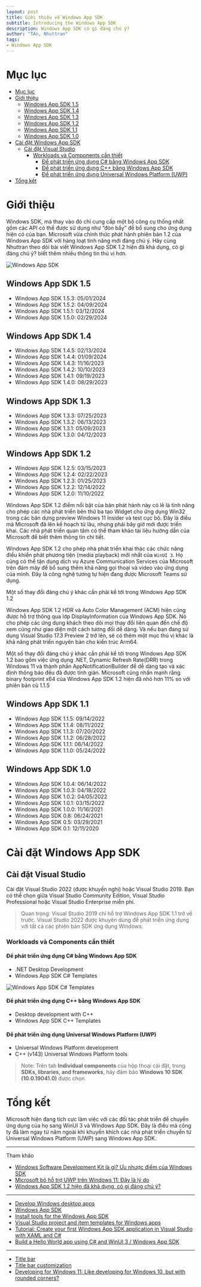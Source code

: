```yaml
---
layout: post
title: Giới thiệu về Windows App SDK
subtitle: Introducing the Windows App SDK
description: Windows App SDK có gì đáng chú ý?
author: "TAn, Nhuttran"
tags:
- Windows App SDK
---
```


# Mục lục

- [Mục lục](#mục-lục)
- [Giới thiệu](#giới-thiệu)
  - [Windows App SDK 1.5](#windows-app-sdk-15)
  - [Windows App SDK 1.4](#windows-app-sdk-14)
  - [Windows App SDK 1.3](#windows-app-sdk-13)
  - [Windows App SDK 1.2](#windows-app-sdk-12)
  - [Windows App SDK 1.1](#windows-app-sdk-11)
  - [Windows App SDK 1.0](#windows-app-sdk-10)
- [Cài đặt Windows App SDK](#cài-đặt-windows-app-sdk)
  - [Cài đặt Visual Studio](#cài-đặt-visual-studio)
    - [Workloads và Components cần thiết](#workloads-và-components-cần-thiết)
      - [Để phát triển ứng dụng C# bằng Windows App SDK](#để-phát-triển-ứng-dụng-c-bằng-windows-app-sdk)
      - [Để phát triển ứng dụng C++ bằng Windows App SDK](#để-phát-triển-ứng-dụng-c-bằng-windows-app-sdk-1)
      - [Để phát triển ứng dụng Universal Windows Platform (UWP)](#để-phát-triển-ứng-dụng-universal-windows-platform-uwp)
- [Tổng kết](#tổng-kết)

# Giới thiệu

Windows SDK, mà thay vào đó chỉ cung cấp một bộ công cụ thống nhất gồm các API có thể được sử dụng như “đòn bẩy” để bổ sung cho ứng dụng hiện có của bạn. Microsoft vừa chính thức phát hành phiên bản 1.2 của Windows App SDK với hàng loạt tính năng mới đáng chú ý. Hãy cùng Nhuttran theo dõi bài viết Windows App SDK 1.2 hiện đã khả dụng, có gì đáng chú ý? biết thêm nhiều thông tin thú vị hơn.

![Windows App SDK](https://boxxv.github.io/img/2023/app-sdk.webp "Windows App SDK")

## Windows App SDK 1.5

- Windows App SDK 1.5.3: 05/01/2024
- Windows App SDK 1.5.2: 04/09/2024
- Windows App SDK 1.5.1: 03/12/2024
- Windows App SDK 1.5.0: 02/29/2024

## Windows App SDK 1.4

- Windows App SDK 1.4.5: 02/13/2024
- Windows App SDK 1.4.4: 01/09/2024
- Windows App SDK 1.4.3: 11/16/2023
- Windows App SDK 1.4.2: 10/10/2023
- Windows App SDK 1.4.1: 09/19/2023
- Windows App SDK 1.4.0: 08/29/2023

## Windows App SDK 1.3

- Windows App SDK 1.3.3: 07/25/2023
- Windows App SDK 1.3.2: 06/13/2023
- Windows App SDK 1.3.1: 05/09/2023
- Windows App SDK 1.3.0: 04/12/2023

## Windows App SDK 1.2

- Windows App SDK 1.2.5: 03/15/2023
- Windows App SDK 1.2.4: 02/22/2023
- Windows App SDK 1.2.3: 01/25/2023
- Windows App SDK 1.2.2: 12/14/2022
- Windows App SDK 1.2.0: 11/10/2022

Windows App SDK 1.2 điểm nổi bật của bản phát hành này có lẽ là tính năng cho phép các nhà phát triển bên thứ ba tạo Widget cho ứng dụng Win32 trong các bản dựng preview Windows 11 Insider và test cục bộ. Đây là điều mà Microsoft đã lên kế hoạch từ lâu, nhưng phải bây giờ mới được triển khai. Các nhà phát triển quan tâm có thể tham khảo tài liệu hướng dẫn của Microsoft để biết thêm thông tin chi tiết.

Windows App SDK 1.2 cho phép nhà phát triển khai thác các chức năng điều khiển phát phương tiện (media playback) mới nhất của `WinUI 3`. Họ cũng có thể tận dụng dịch vụ Azure Communication Services của Microsoft trên đám mây để bổ sung thêm khả năng gọi thoại và video vào ứng dụng của mình. Đây là công nghệ tương tự hiện đang được Microsoft Teams sử dụng.

Một số thay đổi đáng chú ý khác cần phải kể tới trong Windows App SDK 1.2

Windows App SDK 1.2 HDR và ​​Auto Color Management (ACM) hiện cũng được hỗ trợ thông qua lớp DisplayInformation của Windows App SDK. Nó cho phép các ứng dụng khách theo dõi mọi thay đổi liên quan đến chế độ xem cũng như giao diện một cách tương đối dễ dàng. Và nếu bạn đang sử dụng Visual Studio 17.3 Preview 2 trở lên, sẽ có thêm một mục thú vị khác là khả năng phát triển nguyên bản cho kiến ​​trúc Arm64.

Một số thay đổi đáng chú ý khác cần phải kể tới trong Windows App SDK 1.2 bao gồm việc ứng dụng .NET, Dynamic Refresh Rate(DRR) trong Windows 11 và thành phần AppNotificationBuilder để dễ dàng tạo và xác định thông báo đều đã được tinh giản. Microsoft cũng nhấn mạnh rằng binary footprint x64 của Windows App SDK 1.2 hiện đã nhỏ hơn 11% so với phiên bản cũ 1.1.5

## Windows App SDK 1.1

- Windows App SDK 1.1.5: 09/14/2022
- Windows App SDK 1.1.4: 08/11/2022
- Windows App SDK 1.1.3: 07/20/2022
- Windows App SDK 1.1.2: 06/28/2022
- Windows App SDK 1.1.1: 06/14/2022
- Windows App SDK 1.1.0: 05/24/2022

## Windows App SDK 1.0

- Windows App SDK 1.0.4: 06/14/2022
- Windows App SDK 1.0.3: 04/18/2022
- Windows App SDK 1.0.2: 04/05/2022
- Windows App SDK 1.0.1: 03/15/2022
- Windows App SDK 1.0.0: 11/16/2021
- Windows App SDK 0.8: 06/24/2021
- Windows App SDK 0.5: 03/29/2021
- Windows App SDK 0.1: 12/11/2020

# Cài đặt Windows App SDK

## Cài đặt Visual Studio

Cài đặt Visual Studio 2022 (được khuyến nghị) hoặc Visual Studio 2019. Bạn có thể chọn giữa Visual Studio Community Edition, Visual Studio Professional hoặc Visual Studio Enterprise miễn phí.

> Quan trọng: Visual Studio 2019 chỉ hỗ trợ Windows App SDK 1.1 trở về trước. Visual Studio 2022 được khuyên dùng để phát triển ứng dụng với tất cả các phiên bản SDK ứng dụng Windows.

### Workloads và Components cần thiết

#### Để phát triển ứng dụng C# bằng Windows App SDK

- .NET Desktop Development
- Windows App SDK C# Templates

![Windows App SDK C# Templates](https://boxxv.github.io/img/2023/winui-desktop-dev-workload.png "Windows App SDK C# Templates")

#### Để phát triển ứng dụng C++ bằng Windows App SDK

- Desktop development with C++
- Windows App SDK C++ Templates

#### Để phát triển ứng dụng Universal Windows Platform (UWP)

- Universal Windows Platform development
- C++ (v143) Universal Windows Platform tools

> Note: Trên tab **Individual components** của hộp thoại cài đặt, trong **SDKs, libraries, and frameworks**, hãy đảm bảo **Windows 10 SDK (10.0.19041.0)** được chọn.


# Tổng kết

Microsoft hiện đang tích cực làm việc với các đối tác phát triển để chuyển ứng dụng của họ sang WinUI 3 và Windows App SDK. Đây là điều mà công ty đã làm ngay từ năm ngoái khi khuyến khích các nhà phát triển chuyển từ Universal Windows Platform (UWP) sang Windows App SDK.


-----
Tham khảo
- [Windows Software Development Kit là gì? Ưu nhược điểm của Windows SDK](https://wiki.tino.org/windows-software-development-kit-la-gi/)
- [Microsoft bỏ hỗ trợ UWP trên Windows 11: Đây là lý do](https://suachualaptop24h.com/tin-cong-nghe-trong-ngay/microsoft-bo-ho-tro-uwp-tren-windows-11-day-la-ly-do-n8008.html)
- [Windows App SDK 1.2 hiện đã khả dụng, có gì đáng chú ý?](https://nhuttran.vn/tin-tuc-su-kien/windows-app-sdk-12-hien-da-kha-dung-co-gi-dang-chu-y)

-----
- [Develop Windows desktop apps](https://learn.microsoft.com/en-us/windows/apps/develop/)
- [Windows App SDK](https://learn.microsoft.com/en-us/windows/apps/windows-app-sdk/)
- [Install tools for the Windows App SDK](https://learn.microsoft.com/en-us/windows/apps/windows-app-sdk/set-up-your-development-environment)
- [Visual Studio project and item templates for Windows apps](https://learn.microsoft.com/en-us/windows/apps/desktop/visual-studio-templates)
- [Tutorial: Create your first Windows App SDK application in Visual Studio with XAML and C#](https://learn.microsoft.com/en-us/visualstudio/get-started/csharp/tutorial-wasdk)
- [Build a Hello World app using C# and WinUI 3 / Windows App SDK](https://learn.microsoft.com/vi-vn/windows/apps/how-tos/hello-world-winui3)

-----
- [Title bar](https://learn.microsoft.com/en-us/windows/apps/design/basics/titlebar-design)
- [Title bar customization](https://learn.microsoft.com/en-us/windows/apps/develop/title-bar)
- [Developing for Windows 11: Like developing for Windows 10, but with rounded corners?](https://www.theregister.com/2021/06/28/developing_for_windows_11/)